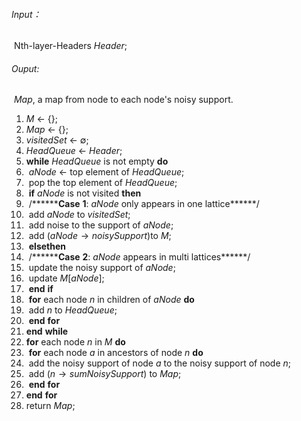 ###### Input：

​    Nth-layer-Headers *Header*;

###### Ouput:

​    *Map*, a map from node to each node's noisy support.

1. *M* $\leftarrow$  $\left \{ \right\}$;
2. *Map* $\leftarrow$  $\left \{ \right\}$;
3. *visitedSet* $\leftarrow$ $\emptyset$;
4. *HeadQueue* $\leftarrow$  *Header*;
5. $\mathbf{while}$ *HeadQueue* is not empty $\mathbf{do}$ 
6. ​    *aNode* $\leftarrow$ top element of *HeadQueue*;
7. ​    pop the top element of *HeadQueue*;
8. ​    $\mathbf{if}$ *aNode* is not visited $\mathbf{then}$ 
9. ​        /\*\*\*\*\*\*$\mathbf{Case}$ $\mathbf 1$:  *aNode* only appears in one lattice\*\*\*\*\*\*/  
10. ​        add *aNode* to *visitedSet*;
11. ​        add noise to the support of *aNode*;
12. ​        add $\left ( {aNode \rightarrow noisySupport} \right )​$ to *M*;
13. ​    $\mathbf{else}​$ $\mathbf{then}​$ 
14. ​        /\*\*\*\*\*\*$\mathbf{Case}$ $\mathbf 2$:  *aNode* appears in multi lattices\*\*\*\*\*\*/
15. ​        update the noisy support of *aNode*;
16. ​        update *M*[*aNode*];
17. ​    $\mathbf{end}$ $\mathbf{if}$
18. ​    $\mathbf{for}$ each node *n* in children of *aNode* $\mathbf{do}$
19. ​        add *n* to *HeadQueue*;
20. ​    $\mathbf{end}$ $\mathbf{for}$
21. $\mathbf{end}$ $\mathbf{while}$
22. $\mathbf{for}$ each node *n* in *M* $\mathbf{do}$
23. ​    $\mathbf{for}$ each node *a* in ancestors of node *n*  $\mathbf{do}$
24. ​        add the noisy support of node *a* to the noisy support of node *n*;
25. ​        add $\left( {n \rightarrow sumNoisySupport} \right)$ to *Map*;
26. ​    $\mathbf{end}$ $\mathbf{for}$
27. $\mathbf{end}$ $\mathbf{for}$
28. return *Map*;


